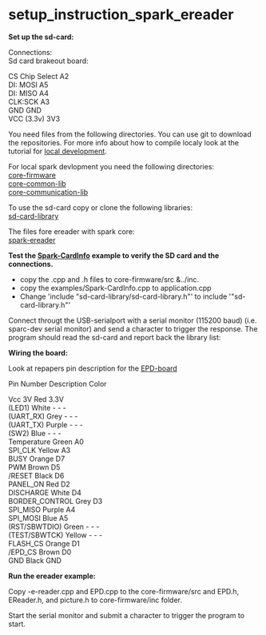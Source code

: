 # setup_instruction_spark_ereader

__Set up the sd-card:__

Connections:  
Sd card brakeout board:

CS Chip Select A2  
DI: MOSI A5  
DI: MISO A4  
CLK:SCK A3  
GND GND  
VCC (3.3v) 3V3  
  


You need files from the following directories. You can use git to download the repositories. For more info about how to compile localy look at the tutorial for [local development](http://community.spark.io/t/local-development-and-gdb-debugging-with-netbeans-a-step-by-step-guide/7829).  

For local spark devlopment you need the following directories:     
[core-firmware](https://github.com/spark/core-firmware.git)  
[core-common-lib](https://github.com/spark/core-common-lib.git)  
[core-communication-lib](https://github.com/spark/core-communication-lib.git)  

To use the sd-card copy or clone the following libraries:  
[sd-card-library](https://github.com/mumblepins/sd-card-library)  


The files fore ereader with spark core:  
[spark-ereader](https://github.com/androw72/spark-ereader.git)  



__Test the [Spark-CardInfo](https://github.com/mumblepins/sd-card-library/blob/master/firmware/examples/Spark-CardInfo.cpp) example to verify the SD card and the connections.__

 - copy the .cpp and .h files to core-firmware/src &../inc. 
 - copy the examples/Spark-CardInfo.cpp to application.cpp
 - Change 'include "sd-card-library/sd-card-library.h"' to include '"sd-card-library.h"'  
  
Connect througt the USB-serialport with a serial monitor (115200 baud) (i.e. sparc-dev serial monitor) and send a character to trigger the response. The program should read the sd-card and report back the library list:


__Wiring the board:__

Look at repapers pin description for the [EPD-board](http://repaper.org/doc/extension_board.html)

Pin Number Description Color

Vcc 3V Red 3.3V  
(LED1) White - - -  
(UART_RX) Grey - - -  
(UART_TX) Purple - - -  
(SW2) Blue - - -  
Temperature Green A0  
SPI_CLK Yellow A3  
BUSY Orange D7  
PWM Brown D5  
/RESET Black D6  
PANEL_ON Red D2  
DISCHARGE White D4  
BORDER_CONTROL Grey D3  
SPI_MISO Purple A4  
SPI_MOSI Blue A5  
(RST/SBWTDIO) Green - - -  
(TEST/SBWTCK) Yellow - - -  
FLASH_CS Orange D1  
/EPD_CS Brown D0  
GND Black GND  



__Run the ereader example:__

Copy -e-reader.cpp and EPD.cpp to the core-firmware/src and EPD.h, EReader.h, and picture.h to core-firmware/inc folder.  

Start the serial monitor  and submit a character to trigger the program to start. 





